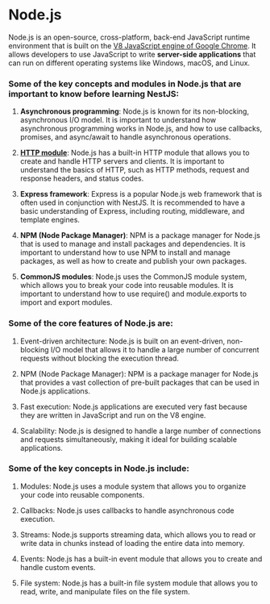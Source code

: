 # Node.js

Node.js is an open-source, cross-platform, back-end JavaScript runtime environment that is built on the [V8 JavaScript engine of Google Chrome](https://v8.dev/). It allows developers to use JavaScript to write **server-side applications** that can run on different operating systems like Windows, macOS, and Linux.

### Some of the key concepts and modules in Node.js that are important to know before learning NestJS:

1. **Asynchronous programming**: Node.js is known for its non-blocking, asynchronous I/O model. It is important to understand how asynchronous programming works in Node.js, and how to use callbacks, promises, and async/await to handle asynchronous operations.

2. **[HTTP module](https://github.com/shounoop/my-nestjs/tree/main/prerequisite-knowledge/http-module)**: Node.js has a built-in HTTP module that allows you to create and handle HTTP servers and clients. It is important to understand the basics of HTTP, such as HTTP methods, request and response headers, and status codes.

3. **Express framework**: Express is a popular Node.js web framework that is often used in conjunction with NestJS. It is recommended to have a basic understanding of Express, including routing, middleware, and template engines.

4. **NPM (Node Package Manager)**: NPM is a package manager for Node.js that is used to manage and install packages and dependencies. It is important to understand how to use NPM to install and manage packages, as well as how to create and publish your own packages.

5. **CommonJS modules**: Node.js uses the CommonJS module system, which allows you to break your code into reusable modules. It is important to understand how to use require() and module.exports to import and export modules.

### Some of the core features of Node.js are:

1. Event-driven architecture: Node.js is built on an event-driven, non-blocking I/O model that allows it to handle a large number of concurrent requests without blocking the execution thread.

2. NPM (Node Package Manager): NPM is a package manager for Node.js that provides a vast collection of pre-built packages that can be used in Node.js applications.

3. Fast execution: Node.js applications are executed very fast because they are written in JavaScript and run on the V8 engine.

4. Scalability: Node.js is designed to handle a large number of connections and requests simultaneously, making it ideal for building scalable applications.

### Some of the key concepts in Node.js include:

1. Modules: Node.js uses a module system that allows you to organize your code into reusable components.

2. Callbacks: Node.js uses callbacks to handle asynchronous code execution.

3. Streams: Node.js supports streaming data, which allows you to read or write data in chunks instead of loading the entire data into memory.

4. Events: Node.js has a built-in event module that allows you to create and handle custom events.

5. File system: Node.js has a built-in file system module that allows you to read, write, and manipulate files on the file system.
